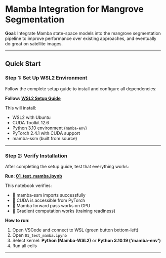 # Mamba Integration for Mangrove Segmentation

**Goal**: Integrate Mamba state-space models into the mangrove segmentation pipeline to improve performance over existing approaches, and eventually do great on satellite images.

---

## Quick Start

### Step 1: Set Up WSL2 Environment

Follow the complete setup guide to install and configure all dependencies:

**Follow: [WSL2 Setup Guide](docs/WSL2_SETUP_GUIDE.md)**

This will install:
- WSL2 with Ubuntu
- CUDA Toolkit 12.6
- Python 3.10 environment (`mamba-env`)
- PyTorch 2.4.1 with CUDA support
- mamba-ssm (built from source)

---

### Step 2: Verify Installation

After completing the setup guide, test that everything works:

**Run: [01_test_mamba.ipynb](01_test_mamba.ipynb)**

This notebook verifies:
-  mamba-ssm imports successfully
-  CUDA is accessible from PyTorch
-  Mamba forward pass works on GPU
-  Gradient computation works (training readiness)

**How to run**:
1. Open VSCode and connect to WSL (green button bottom-left)
2. Open `01_test_mamba.ipynb`
3. Select kernel: **Python (Mamba-WSL2)** or **Python 3.10.19 ('mamba-env')**
4. Run all cells

---
